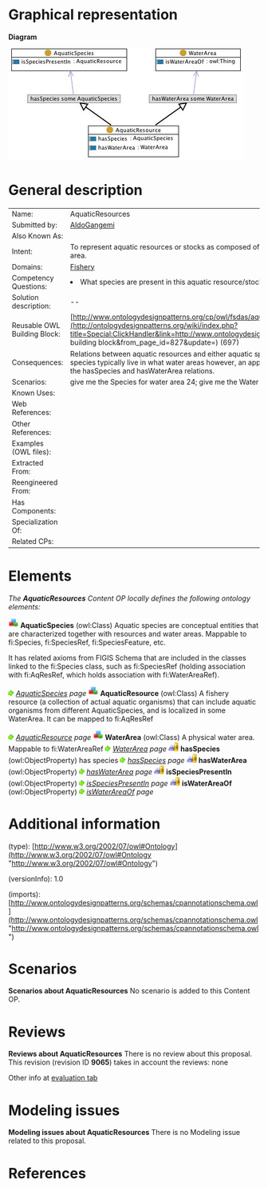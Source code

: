 #  Graphical representation


__Diagram__




[![Image:Aquaticresource.jpg](./Aquaticresource.jpg)](../Image/Aquaticresource.jpg.md "Image:Aquaticresource.jpg")




#  General description




|  |  |
| --- | --- |
|  Name: |  AquaticResources |
|  Submitted by: | [AldoGangemi](../User/AldoGangemi.md "User:AldoGangemi") |
|  Also Known As: |  |
|  Intent: |  To represent aquatic resources or stocks as composed of aquatic organisms from one or more species, and living in a water area. |
|  Domains: | [Fishery](../Community/Fishery.md "Community:Fishery") |
|  Competency Questions: | <li> What species are present in this aquatic resource/stock? In what water area this aquatic resource/stock lives in?</li> |
|  Solution description: |  -- |
|  Reusable OWL Building Block: | [http://www.ontologydesignpatterns.org/cp/owl/fsdas/aquaticresources.owl](http://ontologydesignpatterns.org/wiki/index.php?title=Special:ClickHandler&link=http://www.ontologydesignpatterns.org/cp/owl/fsdas/aquaticresources.owl&message=OWL building block&from_page_id=827&update=) (697) |
|  Consequences: |  Relations between aquatic resources and either aquatic species or water areas can be represented. In order to infer what species typically live in what water areas however, an application needs to add a SWRL rule, or a SPARQL query that unifies the hasSpecies and hasWaterArea relations. |
|  Scenarios: |  give me the Species for water area 24; give me the Water areas for species Gadus morhua. |
|  Known Uses: |  |
|  Web References: |  |
|  Other References: |  |
|  Examples (OWL files): |  |
|  Extracted From: |  |
|  Reengineered From: |  |
|  Has Components: |  |
|  Specialization Of: |  |
|  Related CPs: |  |


  




#  Elements


_The __AquaticResources__ Content OP locally defines the following ontology elements:_



[![Class](./20px-Class.gif)](../Image/Class.gif.md "Class") __AquaticSpecies__ (owl:Class) Aquatic species are conceptual entities that are characterized together with resources and water areas. 
Mappable to fi:Species, fi:SpeciesRef, fi:SpeciesFeature, etc.


It has related axioms from FIGIS Schema that are included in the classes linked to the fi:Species class, such as fi:SpeciesRef (holding association with fi:AqResRef, which holds association with fi:WaterAreaRef). 



 [![](./11px-ArrowRight.gif)](../Image/ArrowRight.gif.md "ArrowRight.gif") _[AquaticSpecies](./AquaticResources/AquaticSpecies.md "Submissions:AquaticResources/AquaticSpecies") page_
[![Class](./20px-Class.gif)](../Image/Class.gif.md "Class") __AquaticResource__ (owl:Class) A fishery resource (a collection of actual aquatic organisms) that can include aquatic organisms from different AquaticSpecies, and is localized in some WaterArea.
It can be mapped to fi:AqResRef 



 [![](./11px-ArrowRight.gif)](../Image/ArrowRight.gif.md "ArrowRight.gif") _[AquaticResource](./AquaticResourceObservation/AquaticResource.md "Submissions:AquaticResources/AquaticResource") page_
[![Class](./20px-Class.gif)](../Image/Class.gif.md "Class") __WaterArea__ (owl:Class) A physical water area. Mappable to fi:WaterAreaRef 
 [![](./11px-ArrowRight.gif)](../Image/ArrowRight.gif.md "ArrowRight.gif") _[WaterArea](../GearWaterArea/GearWaterArea.md "Submissions:AquaticResources/WaterArea") page_
[![ObjectProperty](./20px-ObjectProperty.gif)](../Image/ObjectProperty.gif.md "ObjectProperty") __hasSpecies__ (owl:ObjectProperty) has species 
 [![](./11px-ArrowRight.gif)](../Image/ArrowRight.gif.md "ArrowRight.gif") _[hasSpecies](./AquaticResources/hasSpecies.md "Submissions:AquaticResources/hasSpecies") page_
[![ObjectProperty](./20px-ObjectProperty.gif)](../Image/ObjectProperty.gif.md "ObjectProperty") __hasWaterArea__ (owl:ObjectProperty) 
 [![](./11px-ArrowRight.gif)](../Image/ArrowRight.gif.md "ArrowRight.gif") _[hasWaterArea](./AquaticResources/hasWaterArea.md "Submissions:AquaticResources/hasWaterArea") page_
[![ObjectProperty](./20px-ObjectProperty.gif)](../Image/ObjectProperty.gif.md "ObjectProperty") __isSpeciesPresentIn__ (owl:ObjectProperty) 
 [![](./11px-ArrowRight.gif)](../Image/ArrowRight.gif.md "ArrowRight.gif") _[isSpeciesPresentIn](./AquaticResources/isSpeciesPresentIn.md "Submissions:AquaticResources/isSpeciesPresentIn") page_
[![ObjectProperty](./20px-ObjectProperty.gif)](../Image/ObjectProperty.gif.md "ObjectProperty") __isWaterAreaOf__ (owl:ObjectProperty) 
 [![](./11px-ArrowRight.gif)](../Image/ArrowRight.gif.md "ArrowRight.gif") _[isWaterAreaOf](./AquaticResources/isWaterAreaOf.md "Submissions:AquaticResources/isWaterAreaOf") page_
#  Additional information


(type): [http://www.w3.org/2002/07/owl#Ontology](http://www.w3.org/2002/07/owl#Ontology "http://www.w3.org/2002/07/owl#Ontology")


(versionInfo): 1.0


(imports): [http://www.ontologydesignpatterns.org/schemas/cpannotationschema.owl](http://www.ontologydesignpatterns.org/schemas/cpannotationschema.owl "http://www.ontologydesignpatterns.org/schemas/cpannotationschema.owl")



#  Scenarios



__Scenarios about AquaticResources__
No scenario is added to this Content OP.




#  Reviews



__Reviews about AquaticResources__
There is no review about this proposal.
This revision (revision ID __9065__) takes in account the reviews: none


Other info at [evaluation tab](http://ontologydesignpatterns.org/wiki/index.php?title=Submissions:AquaticResources&action=evaluation "http://ontologydesignpatterns.org/wiki/index.php?title=Submissions:AquaticResources&action=evaluation")




  




#  Modeling issues



__Modeling issues about AquaticResources__
There is no Modeling issue related to this proposal.




  




#  References